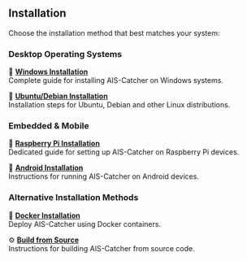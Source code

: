 ## Installation

Choose the installation method that best matches your system:

### Desktop Operating Systems

📱 [**Windows Installation**](windows.md)  
Complete guide for installing AIS-Catcher on Windows systems.

🐧 [**Ubuntu/Debian Installation**](ubuntu-debian.md)  
Installation steps for Ubuntu, Debian and other Linux distributions.

### Embedded & Mobile

🍓 [**Raspberry Pi Installation**](ubuntu-debian.md)  
Dedicated guide for setting up AIS-Catcher on Raspberry Pi devices.

📱 [**Android Installation**](android.md)  
Instructions for running AIS-Catcher on Android devices.

### Alternative Installation Methods

🐳 [**Docker Installation**](docker.md)  
Deploy AIS-Catcher using Docker containers.

⚙️ [**Build from Source**](build-source.md)  
Instructions for building AIS-Catcher from source code.